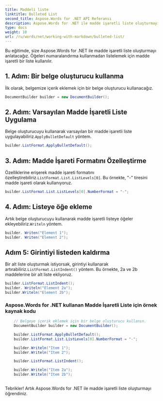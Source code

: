 ```yaml
---
title: Maddeli liste
linktitle: Bulleted List
second_title: Aspose.Words for .NET API Referansı
description: Aspose.Words for .NET ile madde işaretli liste oluşturmayı öğrenin Adım adım kılavuz.
type: docs
weight: 10
url: /ru/words/net/working-with-markdown/bulleted-list/
---
```


Bu eğitimde, size Aspose.Words for .NET ile madde işaretli liste oluşturmayı anlatacağız. Öğeleri numaralandırma kullanmadan listelemek için madde işaretli bir liste kullanılır.

## 1. Adım: Bir belge oluşturucu kullanma

İlk olarak, belgemize içerik eklemek için bir belge oluşturucu kullanacağız.

```csharp
DocumentBuilder builder = new DocumentBuilder();
```

## 2. Adım: Varsayılan Madde İşaretli Liste Uygulama

 Belge oluşturucuyu kullanarak varsayılan bir madde işaretli liste uygulayabiliriz.`ApplyBulletDefault` yöntem.

```csharp
builder.ListFormat.ApplyBulletDefault();
```

## 3. Adım: Madde İşareti Formatını Özelleştirme

 Özelliklerine erişerek madde işareti formatını özelleştirebiliriz.`ListFormat.List.ListLevels[0]`. Bu örnekte, "-" tiresini madde işareti olarak kullanıyoruz.

```csharp
builder.ListFormat.List.ListLevels[0].NumberFormat = "-";
```

## 4. Adım: Listeye öğe ekleme

 Artık belge oluşturucuyu kullanarak madde işaretli listeye öğeler ekleyebiliriz.`Writeln` yöntem.

```csharp
builder. Writen("Element 1");
builder. Writen("Element 2");
```

## Adım 5: Girintiyi listeden kaldırma

 Bir alt liste oluşturmak istiyorsak, girintiyi kullanarak artırabiliriz.`ListFormat.ListIndent()` yöntem. Bu örnekte, 2a ve 2b maddelerine bir alt liste ekliyoruz.

```csharp
builder.ListFormat.ListIndent();
builder. Writeln("Element 2a");
builder.Writeln("Element 2b");
```
### Aspose.Words for .NET kullanan Madde İşaretli Liste için örnek kaynak kodu


```csharp
	// Belgeye içerik eklemek için bir belge oluşturucu kullanın.
	DocumentBuilder builder = new DocumentBuilder();

	builder.ListFormat.ApplyBulletDefault();
	builder.ListFormat.List.ListLevels[0].NumberFormat = "-";

	builder.Writeln("Item 1");
	builder.Writeln("Item 2");

	builder.ListFormat.ListIndent();

	builder.Writeln("Item 2a");
	builder.Writeln("Item 2b");
            
```

Tebrikler! Artık Aspose.Words for .NET ile madde işaretli liste oluşturmayı öğrendiniz.

